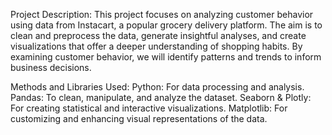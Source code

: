 Project Description:
This project focuses on analyzing customer behavior using data from Instacart, a popular grocery delivery platform. The aim is to clean and preprocess the data, generate insightful analyses, and create visualizations that offer a deeper understanding of shopping habits. By examining customer behavior, we will identify patterns and trends to inform business decisions.

Methods and Libraries Used:
Python: For data processing and analysis.
Pandas: To clean, manipulate, and analyze the dataset.
Seaborn & Plotly: For creating statistical and interactive visualizations.
Matplotlib: For customizing and enhancing visual representations of the data.
